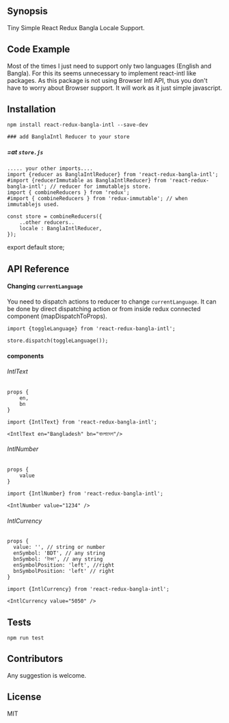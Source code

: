 ## Synopsis

Tiny Simple React Redux Bangla Locale Support.

## Code Example

Most of the times I just need to support only two languages (English and Bangla). For this its seems unnecessary to implement
react-intl like packages. As this package is not using Browser Intl API, thus you don't have to worry about Browser support.
It will work as it just simple javascript.

## Installation

`npm install react-redux-bangla-intl --save-dev`

    ### add BanglaIntl Reducer to your store
##### =at `store.js`
```
..... your other imports....
import {reducer as BanglaIntlReducer} from 'react-redux-bangla-intl';
#import {reducerImmutable as BanglaIntlReducer} from 'react-redux-bangla-intl'; // reducer for immutablejs store.
import { combineReducers } from 'redux';
#import { combineReducers } from 'redux-immutable'; // when immutablejs used.
```

```
const store = combineReducers({
    ..other reducers..
    locale : BanglaIntlReducer,
});
```

export default store;

## API Reference

#### Changing `currentLanguage`
You need to dispatch actions to reducer to change `currentLanguage`. It can be done by direct dispatching action 
or from inside redux connected component (mapDispatchToProps).

```
import {toggleLanguage} from 'react-redux-bangla-intl';

store.dispatch(toggleLanguage());

```

#### components

###### IntlText
```
props {
    en,
    bn
}

import {IntlText} from 'react-redux-bangla-intl';

<IntlText en="Bangladesh" bn="বাংলাদেশ"/>

```

###### IntlNumber
```
props {
    value
}

import {IntlNumber} from 'react-redux-bangla-intl';

<IntlNumber value="1234" />

```

###### IntlCurrency
```
props {
  value: '', // string or number
  enSymbol: 'BDT', // any string
  bnSymbol: 'টাকা', // any string
  enSymbolPosition: 'left', //right
  bnSymbolPosition: 'left' // right
}

import {IntlCurrency} from 'react-redux-bangla-intl';

<IntlCurrency value="5050" />

```




## Tests

`npm run test`

## Contributors

Any suggestion is welcome.

## License

MIT
